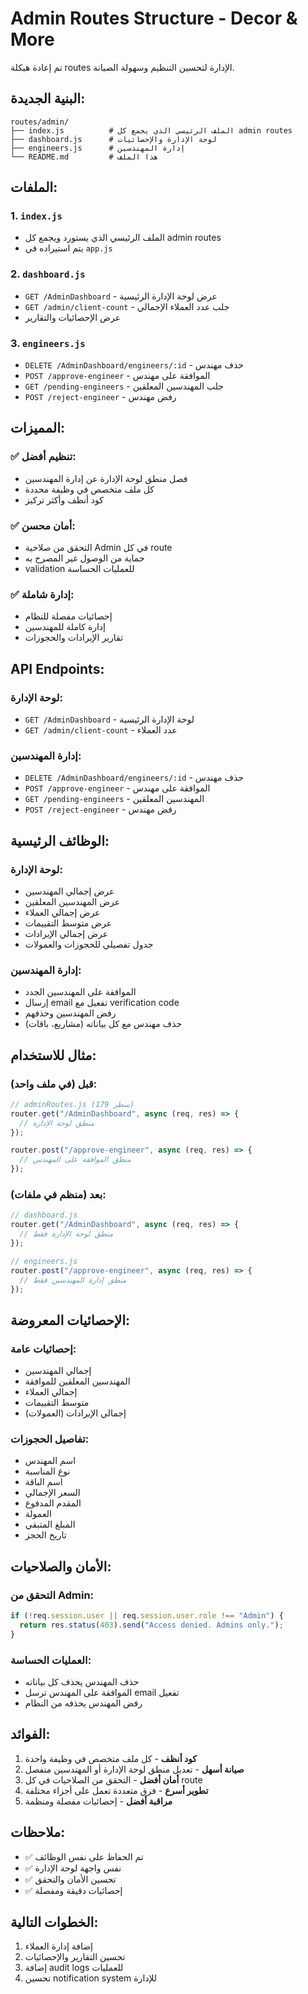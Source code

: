 # Admin Routes Structure - Decor & More

تم إعادة هيكلة routes الإدارة لتحسين التنظيم وسهولة الصيانة.

## البنية الجديدة:

```
routes/admin/
├── index.js          # الملف الرئيسي الذي يجمع كل admin routes
├── dashboard.js      # لوحة الإدارة والإحصائيات
├── engineers.js      # إدارة المهندسين
└── README.md         # هذا الملف
```

## الملفات:

### 1. `index.js`
- الملف الرئيسي الذي يستورد ويجمع كل admin routes
- يتم استيراده في `app.js`

### 2. `dashboard.js`
- `GET /AdminDashboard` - عرض لوحة الإدارة الرئيسية
- `GET /admin/client-count` - جلب عدد العملاء الإجمالي
- عرض الإحصائيات والتقارير

### 3. `engineers.js`
- `DELETE /AdminDashboard/engineers/:id` - حذف مهندس
- `POST /approve-engineer` - الموافقة على مهندس
- `GET /pending-engineers` - جلب المهندسين المعلقين
- `POST /reject-engineer` - رفض مهندس

## المميزات:

### ✅ **تنظيم أفضل:**
- فصل منطق لوحة الإدارة عن إدارة المهندسين
- كل ملف متخصص في وظيفة محددة
- كود أنظف وأكثر تركيز

### ✅ **أمان محسن:**
- التحقق من صلاحية Admin في كل route
- حماية من الوصول غير المصرح به
- validation للعمليات الحساسة

### ✅ **إدارة شاملة:**
- إحصائيات مفصلة للنظام
- إدارة كاملة للمهندسين
- تقارير الإيرادات والحجوزات

## API Endpoints:

### **لوحة الإدارة:**
- `GET /AdminDashboard` - لوحة الإدارة الرئيسية
- `GET /admin/client-count` - عدد العملاء

### **إدارة المهندسين:**
- `DELETE /AdminDashboard/engineers/:id` - حذف مهندس
- `POST /approve-engineer` - الموافقة على مهندس
- `GET /pending-engineers` - المهندسين المعلقين
- `POST /reject-engineer` - رفض مهندس

## الوظائف الرئيسية:

### **لوحة الإدارة:**
- عرض إجمالي المهندسين
- عرض المهندسين المعلقين
- عرض إجمالي العملاء
- عرض متوسط التقييمات
- عرض إجمالي الإيرادات
- جدول تفصيلي للحجوزات والعمولات

### **إدارة المهندسين:**
- الموافقة على المهندسين الجدد
- إرسال email تفعيل مع verification code
- رفض المهندسين وحذفهم
- حذف مهندس مع كل بياناته (مشاريع، باقات)

## مثال للاستخدام:

### قبل (في ملف واحد):
```javascript
// adminRoutes.js (179 سطر)
router.get("/AdminDashboard", async (req, res) => {
  // منطق لوحة الإدارة
});

router.post("/approve-engineer", async (req, res) => {
  // منطق الموافقة على المهندس
});
```

### بعد (منظم في ملفات):
```javascript
// dashboard.js
router.get("/AdminDashboard", async (req, res) => {
  // منطق لوحة الإدارة فقط
});

// engineers.js
router.post("/approve-engineer", async (req, res) => {
  // منطق إدارة المهندسين فقط
});
```

## الإحصائيات المعروضة:

### **إحصائيات عامة:**
- إجمالي المهندسين
- المهندسين المعلقين للموافقة
- إجمالي العملاء
- متوسط التقييمات
- إجمالي الإيرادات (العمولات)

### **تفاصيل الحجوزات:**
- اسم المهندس
- نوع المناسبة
- اسم الباقة
- السعر الإجمالي
- المقدم المدفوع
- العمولة
- المبلغ المتبقي
- تاريخ الحجز

## الأمان والصلاحيات:

### **التحقق من Admin:**
```javascript
if (!req.session.user || req.session.user.role !== "Admin") {
  return res.status(403).send("Access denied. Admins only.");
}
```

### **العمليات الحساسة:**
- حذف المهندس يحذف كل بياناته
- الموافقة على المهندس ترسل email تفعيل
- رفض المهندس يحذفه من النظام

## الفوائد:

1. **كود أنظف** - كل ملف متخصص في وظيفة واحدة
2. **صيانة أسهل** - تعديل منطق لوحة الإدارة أو المهندسين منفصل
3. **أمان أفضل** - التحقق من الصلاحيات في كل route
4. **تطوير أسرع** - فرق متعددة تعمل على أجزاء مختلفة
5. **مراقبة أفضل** - إحصائيات مفصلة ومنظمة

## ملاحظات:

- ✅ تم الحفاظ على نفس الوظائف
- ✅ نفس واجهة لوحة الإدارة
- ✅ تحسين الأمان والتحقق
- ✅ إحصائيات دقيقة ومفصلة

## الخطوات التالية:

1. إضافة إدارة العملاء
2. تحسين التقارير والإحصائيات
3. إضافة audit logs للعمليات
4. تحسين notification system للإدارة
